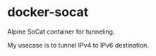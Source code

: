 # docker-socat
Alpine SoCat container for tunneling.

My usecase is to tunnel IPv4 to IPv6 destination. 
